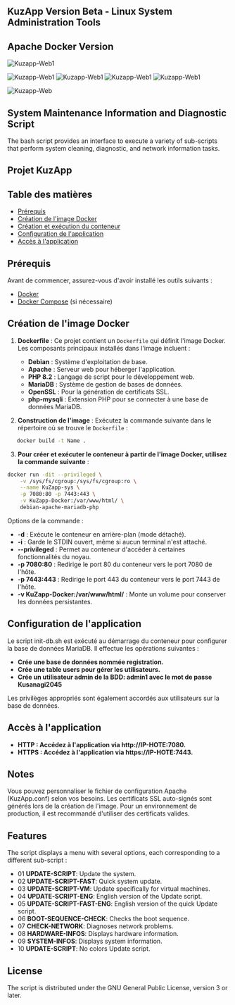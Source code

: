 
## KuzApp Version Beta - Linux System Administration Tools 

## Apache Docker Version

![Kuzapp-Web1](kuzapp-images/kuzappTagsDockerHub.png)

![Kuzapp-Web1](kuzapp-images/login1.png)
![Kuzapp-Web1](kuzapp-images/login2.png)
![Kuzapp-Web1](kuzapp-images/login3.png)
![Kuzapp-Web1](kuzapp-images/login4.png)

![Kuzapp-Web](kuzapp-images/app-kuzapp.png)

## System Maintenance Information and Diagnostic Script
The bash script provides an interface to execute a variety of sub-scripts that perform system cleaning, diagnostic, and network information tasks.

## Projet KuzApp

## Table des matières
- [Prérequis](#prérequis)
- [Création de l'image Docker](#création-de-limage-docker)
- [Création et exécution du conteneur](#création-et-exécution-du-conteneur)
- [Configuration de l'application](#configuration-de-lapplication)
- [Accès à l'application](#accès-à-lapplication)

## Prérequis

Avant de commencer, assurez-vous d'avoir installé les outils suivants :
- [Docker](https://www.docker.com/get-started)
- [Docker Compose](https://docs.docker.com/compose/install/) (si nécessaire)

## Création de l'image Docker

1. **Dockerfile** : Ce projet contient un `Dockerfile` qui définit l'image Docker.
   Les composants principaux installés dans l'image incluent :
   
   - **Debian** : Système d'exploitation de base.
   - **Apache** : Serveur web pour héberger l'application.
   - **PHP 8.2** : Langage de script pour le développement web.
   - **MariaDB** : Système de gestion de bases de données.
   - **OpenSSL** : Pour la génération de certificats SSL.
   - **php-mysqli** : Extension PHP pour se connecter à une base de données MariaDB.

3. **Construction de l'image** :
   Exécutez la commande suivante dans le répertoire où se trouve le `Dockerfile` :

```bash
   docker build -t Name .
```
   
3. **Pour créer et exécuter le conteneur à partir de l'image Docker, utilisez la commande suivante** :

```bash
docker run -dit --privileged \
    -v /sys/fs/cgroup:/sys/fs/cgroup:ro \
    --name KuZapp-sys \
    -p 7080:80 -p 7443:443 \
    -v KuZapp-Docker:/var/www/html/ \
    debian-apache-mariadb-php
```

 Options de la commande :
- **-d** : Exécute le conteneur en arrière-plan (mode détaché).
- **-i** : Garde le STDIN ouvert, même si aucun terminal n'est attaché.
- **--privileged** : Permet au conteneur d'accéder à certaines fonctionnalités du noyau.
- **-p 7080:80** : Redirige le port 80 du conteneur vers le port 7080 de l'hôte.
- **-p 7443:443** : Redirige le port 443 du conteneur vers le port 7443 de l'hôte.
- **-v KuZapp-Docker:/var/www/html/** : Monte un volume pour conserver les données persistantes.

## Configuration de l'application

Le script init-db.sh est exécuté au démarrage du conteneur pour configurer la base de données MariaDB. Il effectue les opérations suivantes :

   - **Crée une base de données nommée registration.**
   - **Crée une table users pour gérer les utilisateurs.**
   - **Crée un utilisateur admin de la BDD: admin1 avec le mot de passe Kusanagi2045**

Les privilèges appropriés sont également accordés aux utilisateurs sur la base de données.

## Accès à l'application

   - **HTTP : Accédez à l'application via http://IP-HOTE:7080.**
   - **HTTPS : Accédez à l'application via https://IP-HOTE:7443.**

## Notes

   Vous pouvez personnaliser le fichier de configuration Apache (KuzApp.conf) selon vos besoins.
   Les certificats SSL auto-signés sont générés lors de la création de l'image. Pour un environnement de production, il est recommandé d'utiliser des certificats valides.  
    
## Features
The script displays a menu with several options, each corresponding to a different sub-script :

  + 01 **UPDATE-SCRIPT**: Update the system.
  + 02 **UPDATE-SCRIPT-FAST**: Quick system update.
  + 03 **UPDATE-SCRIPT-VM**: Update specifically for virtual machines.
  + 04 **UPDATE-SCRIPT-ENG**: English version of the Update script.
  + 05 **UPDATE-SCRIPT-FAST-ENG**: English version of the quick Update script.
  + 06 **BOOT-SEQUENCE-CHECK**: Checks the boot sequence.
  + 07 **CHECK-NETWORK**: Diagnoses network problems.
  + 08 **HARDWARE-INFOS**: Displays hardware information.
  + 09 **SYSTEM-INFOS**: Displays system information.
  + 10 **UPDATE-SCRIPT**: No colors Update script.

## License
The script is distributed under the GNU General Public License, version 3 or later.

